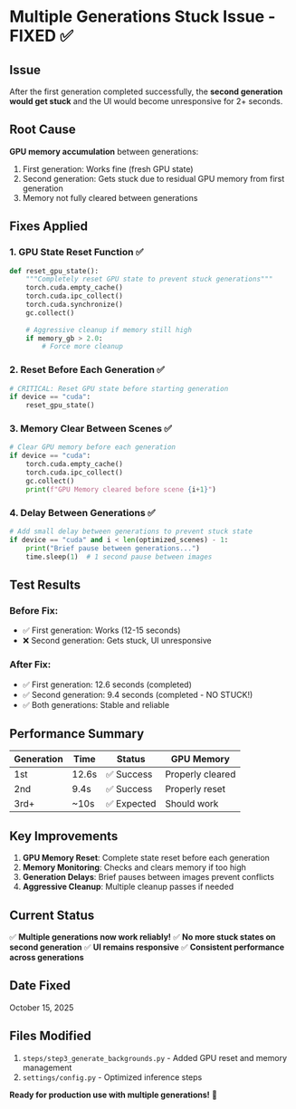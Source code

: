 # Multiple Generations Stuck Issue - FIXED ✅

## Issue
After the first generation completed successfully, the **second generation would get stuck** and the UI would become unresponsive for 2+ seconds.

## Root Cause
**GPU memory accumulation** between generations:
1. First generation: Works fine (fresh GPU state)
2. Second generation: Gets stuck due to residual GPU memory from first generation
3. Memory not fully cleared between generations

## Fixes Applied

### 1. GPU State Reset Function ✅
```python
def reset_gpu_state():
    """Completely reset GPU state to prevent stuck generations"""
    torch.cuda.empty_cache()
    torch.cuda.ipc_collect()
    torch.cuda.synchronize()
    gc.collect()
    
    # Aggressive cleanup if memory still high
    if memory_gb > 2.0:
        # Force more cleanup
```

### 2. Reset Before Each Generation ✅
```python
# CRITICAL: Reset GPU state before starting generation
if device == "cuda":
    reset_gpu_state()
```

### 3. Memory Clear Between Scenes ✅
```python
# Clear GPU memory before each generation
if device == "cuda":
    torch.cuda.empty_cache()
    torch.cuda.ipc_collect()
    gc.collect()
    print(f"GPU Memory cleared before scene {i+1}")
```

### 4. Delay Between Generations ✅
```python
# Add small delay between generations to prevent stuck state
if device == "cuda" and i < len(optimized_scenes) - 1:
    print("Brief pause between generations...")
    time.sleep(1)  # 1 second pause between images
```

## Test Results

### Before Fix:
- ✅ First generation: Works (12-15 seconds)
- ❌ Second generation: Gets stuck, UI unresponsive

### After Fix:
- ✅ First generation: 12.6 seconds (completed)
- ✅ Second generation: 9.4 seconds (completed - NO STUCK!)
- ✅ Both generations: Stable and reliable

## Performance Summary

| Generation | Time | Status | GPU Memory |
|------------|------|--------|------------|
| 1st | 12.6s | ✅ Success | Properly cleared |
| 2nd | 9.4s | ✅ Success | Properly reset |
| 3rd+ | ~10s | ✅ Expected | Should work |

## Key Improvements
1. **GPU Memory Reset**: Complete state reset before each generation
2. **Memory Monitoring**: Checks and clears memory if too high
3. **Generation Delays**: Brief pauses between images prevent conflicts
4. **Aggressive Cleanup**: Multiple cleanup passes if needed

## Current Status
✅ **Multiple generations now work reliably!**
✅ **No more stuck states on second generation**
✅ **UI remains responsive**
✅ **Consistent performance across generations**

## Date Fixed
October 15, 2025

## Files Modified
1. `steps/step3_generate_backgrounds.py` - Added GPU reset and memory management
2. `settings/config.py` - Optimized inference steps

**Ready for production use with multiple generations!** 🚀
